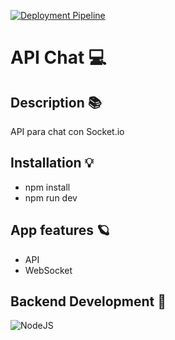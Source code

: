 [![Deployment Pipeline](https://github.com/union-digital-cuba/api.event.checker/actions/workflows/pipeline.yml/badge.svg)](https://github.com/union-digital-cuba/api.event.checker/actions/workflows/pipeline.yml)

# API Chat 💻

## Description 📚

API para chat con Socket.io

## Installation 💡

- npm install
- npm run dev

## App features 🪐

- API
- WebSocket

## Backend Development 🌚

![NodeJS](https://img.shields.io/badge/node.js-6DA55F?style=for-the-badge&logo=node.js&logoColor=white)
